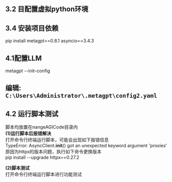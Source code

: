 ## 3.2 目配置虚拟python环境                                            
## 3.4 安装项目依赖       
pip install metagpt==0.8.1 asyncio==3.4.3                                            
## 4.1配置LLM                            
metagpt --init-config    
## 编辑: `C:\Users\Administrator\.metagpt\config2.yaml`

## 4.2 运行脚本测试         
脚本均放置在nangeAGICode目录内                
**(1)运行脚本后报错解决**                      
打开命令行终端运行脚本，可能会出现如下报错信息                  
TypeError: AsyncClient.__init__() got an unexpected keyword argument 'proxies'                            
原因为httpx的版本问题，执行如下命令更换版本                                         
pip install --upgrade httpx==0.27.2                            

**(2)脚本测试**            
打开命令行终端运行脚本进行功能测试             
